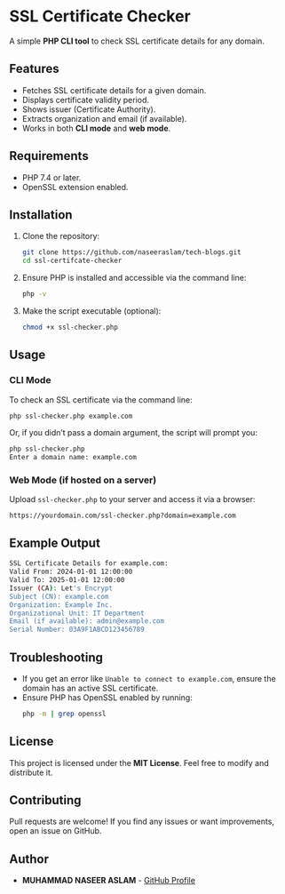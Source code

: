 # SSL Certificate Checker

A simple **PHP CLI tool** to check SSL certificate details for any domain.

## Features
- Fetches SSL certificate details for a given domain.
- Displays certificate validity period.
- Shows issuer (Certificate Authority).
- Extracts organization and email (if available).
- Works in both **CLI mode** and **web mode**.

## Requirements
- PHP 7.4 or later.
- OpenSSL extension enabled.

## Installation
1. Clone the repository:
   ```sh
   git clone https://github.com/naseeraslam/tech-blogs.git
   cd ssl-certifcate-checker
   ```
2. Ensure PHP is installed and accessible via the command line:
   ```sh
   php -v
   ```
3. Make the script executable (optional):
   ```sh
   chmod +x ssl-checker.php
   ```

## Usage
### CLI Mode
To check an SSL certificate via the command line:
```sh
php ssl-checker.php example.com
```
Or, if you didn’t pass a domain argument, the script will prompt you:
```sh
php ssl-checker.php
Enter a domain name: example.com
```

### Web Mode (if hosted on a server)
Upload `ssl-checker.php` to your server and access it via a browser:
```url
https://yourdomain.com/ssl-checker.php?domain=example.com
```

## Example Output
```sh
SSL Certificate Details for example.com:
Valid From: 2024-01-01 12:00:00
Valid To: 2025-01-01 12:00:00
Issuer (CA): Let's Encrypt
Subject (CN): example.com
Organization: Example Inc.
Organizational Unit: IT Department
Email (if available): admin@example.com
Serial Number: 03A9F1ABCD123456789
```

## Troubleshooting
- If you get an error like `Unable to connect to example.com`, ensure the domain has an active SSL certificate.
- Ensure PHP has OpenSSL enabled by running:
  ```sh
  php -m | grep openssl
  ```

## License
This project is licensed under the **MIT License**. Feel free to modify and distribute it.

## Contributing
Pull requests are welcome! If you find any issues or want improvements, open an issue on GitHub.

## Author
- **MUHAMMAD NASEER ASLAM** - [GitHub Profile](https://github.com/naseeraslam)
